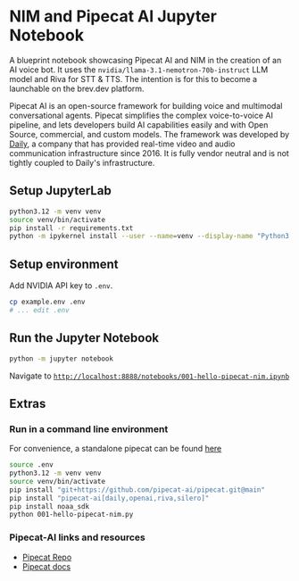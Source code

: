 # NIM and Pipecat AI Jupyter Notebook

A blueprint notebook showcasing Pipecat AI and NIM in the creation of an AI voice bot. It uses the `nvidia/llama-3.1-nemotron-70b-instruct` LLM model and Riva for STT & TTS. The intention is for this to become a launchable on the brev.dev platform.

Pipecat AI is an open-source framework for building voice and multimodal conversational agents. Pipecat simplifies the complex voice-to-voice AI pipeline, and lets developers build AI capabilities easily and with Open Source, commercial, and custom models. The framework was developed by [Daily](https://daily.co/), a company that has provided real-time video and audio communication infrastructure since 2016. It is fully vendor neutral and is not tightly coupled to Daily's infrastructure.

## Setup JupyterLab
```bash
python3.12 -m venv venv
source venv/bin/activate
pip install -r requirements.txt
python -m ipykernel install --user --name=venv --display-name "Python3.12"
```

## Setup environment
Add NVIDIA API key to `.env`.
```bash
cp example.env .env
# ... edit .env
```

## Run the Jupyter Notebook
```bash
python -m jupyter notebook
```

Navigate to [`http://localhost:8888/notebooks/001-hello-pipecat-nim.ipynb`](http://localhost:8888/notebooks/001-hello-pipecat-nim.ipynb)

## Extras

### Run in a command line environment
For convenience, a standalone pipecat can be found [here](./001-hello-pipecat-nim.py)

```bash
source .env
python3.12 -m venv venv
source venv/bin/activate
pip install "git+https://github.com/pipecat-ai/pipecat.git@main"
pip install "pipecat-ai[daily,openai,riva,silero]"
pip install noaa_sdk
python 001-hello-pipecat-nim.py
```

### Pipecat-AI links and resources

- [Pipecat Repo](https://github.com/pipecat-ai/pipecat)
- [Pipecat docs](https://docs.pipecat.ai)
